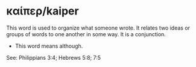 # καίπερ/kaiper

This word is used to organize what someone wrote. It relates two ideas or groups of words to one another in some way. It is a conjunction.

* This word means although.

See: Philippians 3:4; Hebrews 5:8; 7:5
